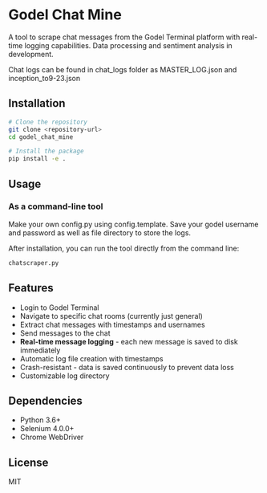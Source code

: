 # Godel Chat Mine

A tool to scrape chat messages from the Godel Terminal platform with real-time logging capabilities. Data processing and sentiment analysis in development.

Chat logs can be found in chat_logs folder as MASTER_LOG.json and inception_to9-23.json

## Installation

```bash
# Clone the repository
git clone <repository-url>
cd godel_chat_mine

# Install the package
pip install -e .
```

## Usage

### As a command-line tool

Make your own config.py using config.template. Save your godel username and password as well as file directory to store the logs.

After installation, you can run the tool directly from the command line:

```bash
chatscraper.py
```


## Features

- Login to Godel Terminal
- Navigate to specific chat rooms (currently just general)
- Extract chat messages with timestamps and usernames
- Send messages to the chat
- **Real-time message logging** - each new message is saved to disk immediately
- Automatic log file creation with timestamps
- Crash-resistant - data is saved continuously to prevent data loss
- Customizable log directory

## Dependencies

- Python 3.6+
- Selenium 4.0.0+
- Chrome WebDriver

## License

MIT 
